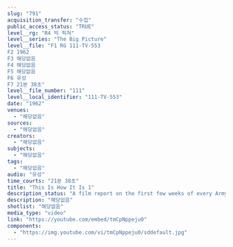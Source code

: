 ```yaml
---
slug: "791"
acquisition_transfer: "수집"
public_access_status: "TRUE"
level__rg: "R4 빅 픽쳐"
level__series: "The Big Picture"
level__file: "F1 RG 111-TV-553
F2 1962
F3 해당없음
F4 해당없음
F5 해당없음
F6 유성
F7 21분 38초"
level__file_number: "111"
level__local_identifier: "111-TV-553"
date: "1962"
venues: 
  - "해당없음"
sources: 
  - "해당없음"
creators: 
  - "해당없음"
subjects: 
  - "해당없음"
tags: 
  - "해당없음"
audio: "유성"
time_courts: "21분 38초"
title: "This Is How It Is 1"
description_status: "A film report on the first few weeks of every Army recruit, from reveille through the training and duties of new soldiers."
description: "해당없음"
shotlist: "해당없음"
media_type: "video"
link: "https://youtube.com/embed/tmCpNppeju0"
components: 
  - "https://img.youtube.com/vi/tmCpNppeju0/sddefault.jpg"
---
```

